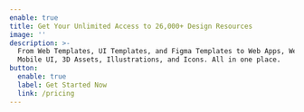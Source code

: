 ```yaml
---
enable: true
title: Get Your Unlimited Access to 26,000+ Design Resources
image: ''
description: >-
  From Web Templates, UI Templates, and Figma Templates to Web Apps, Website UI,
  Mobile UI, 3D Assets, Illustrations, and Icons. All in one place.
button:
  enable: true
  label: Get Started Now
  link: /pricing
---
```


